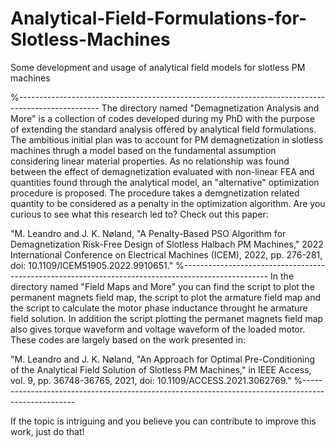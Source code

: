 # Analytical-Field-Formulations-for-Slotless-Machines
Some development and usage of analytical field models for slotless PM machines


%--------------------------------------------------------------------------------------------------
The directory named "Demagnetization Analysis and More" is a collection of codes developed during my 
PhD with the purpose of extending the standard analysis offered by analytical field formulations.
The ambitious initial plan was to account for PM demagnetization in slotless machines thrugh a model
based on the fundamental assumption considering linear material properties.
As no relationship was found between the effect of demagnetization evaluated with non-linear FEA and 
quantities found through the analytical model, an "alternative" optimization procedure is proposed.
The procedure takes a demgnetization related quantity to be considered as a penalty in the optimization 
algorithm.
Are you curious to see what this research led to? Check out this paper:

"M. Leandro and J. K. Nøland, "A Penalty-Based PSO Algorithm for Demagnetization Risk-Free Design
of Slotless Halbach PM Machines," 2022 International Conference on Electrical Machines (ICEM), 2022,
pp. 276-281, doi: 10.1109/ICEM51905.2022.9910651."
%---------------------------------------------------------------------------------------------------
In the directory named "Field Maps and More" you can find the script to plot the permanent magnets 
field map, the script to plot the armature field map and the script to calculate the motor phase
inductance throught he armature field solution. In addition the script plotting the permanet magnets
field map also gives torque waveform and voltage waveform of the loaded motor. These codes are largely
based on the work presented in:

"M. Leandro and J. K. Nøland, "An Approach for Optimal Pre-Conditioning of the Analytical Field 
Solution of Slotless PM Machines," in IEEE Access, vol. 9, pp. 36748-36765, 2021, 
doi: 10.1109/ACCESS.2021.3062769."
%---------------------------------------------------------------------------------------------------



If the topic is intriguing and you believe you can contribute to improve this work, just do that!
